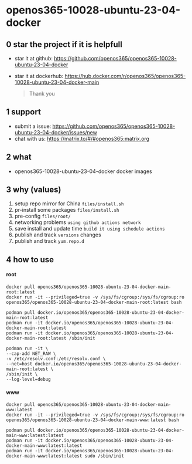 # openos365-10028-ubuntu-23-04-docker

## 0 star the project if it is helpfull

* star it at github: https://github.com/openos365/openos365-10028-ubuntu-23-04-docker
* star it at dockerhub: https://hub.docker.com/r/openos365/openos365-10028-ubuntu-23-04-docker-main

  > Thank you

## 1 support

* submit a issue: https://github.com/openos365/openos365-10028-ubuntu-23-04-docker/issues/new
* chat with us: https://matrix.to/#/#openos365:matrix.org

## 2 what

* openos365-10028-ubuntu-23-04-docker docker images
  
## 3 why (values)

1. setup repo mirror for China `files/install.sh`
1. pr-install some packages `files/install.sh`
1. pre-config `files/root/`
1. networking problems `using github actions network`
1. save install and update time `build it using schedule actions`
1. publish and track `versions` changes
1. publish and track `yum.repo.d`

## 4 how to use

#### root
```
docker pull openos365/openos365-10028-ubuntu-23-04-docker-main-root:latest
docker run -it --privileged=true -v /sys/fs/cgroup:/sys/fs/cgroup:ro openos365/openos365-10028-ubuntu-23-04-docker-main-root:latest bash

podman pull docker.io/openos365/openos365-10028-ubuntu-23-04-docker-main-root:latest
podman run -it docker.io/openos365/openos365-10028-ubuntu-23-04-docker-main-root:latest
podman run -it docker.io/openos365/openos365-10028-ubuntu-23-04-docker-main-root:latest /sbin/init

podman run -it \
--cap-add NET_RAW \
-v /etc/resolv.conf:/etc/resolv.conf \
--net=host docker.io/openos365/openos365-10028-ubuntu-23-04-docker-main-root:latest \
/sbin/init \
--log-level=debug

```
#### www

```
docker pull openos365/openos365-10028-ubuntu-23-04-docker-main-www:latest
docker run -it --privileged=true -v /sys/fs/cgroup:/sys/fs/cgroup:ro openos365/openos365-10028-ubuntu-23-04-docker-main-www:latest bash

podman pull docker.io/openos365/openos365-10028-ubuntu-23-04-docker-main-www:latest:latest
podman run -it docker.io/openos365/openos365-10028-ubuntu-23-04-docker-main-www:latest:latest
podman run -it docker.io/openos365/openos365-10028-ubuntu-23-04-docker-main-www:latest:latest sudo /sbin/init
```
